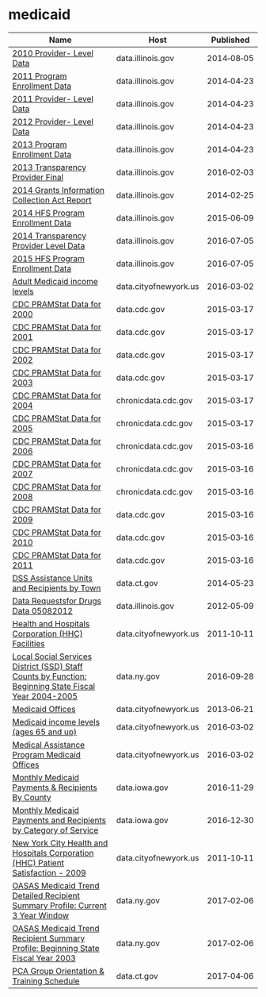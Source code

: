 # medicaid

Name | Host | Published
---- | ---- | ---------
[2010 Provider- Level Data](../datasets/nfi2-2aih.md) | data.illinois.gov | 2014&#x2011;08&#x2011;05
[2011 Program Enrollment Data](../datasets/4py4-2jin.md) | data.illinois.gov | 2014&#x2011;04&#x2011;23
[2011 Provider- Level Data](../datasets/ifaa-ww6b.md) | data.illinois.gov | 2014&#x2011;04&#x2011;23
[2012 Provider- Level Data](../datasets/fb9d-x3ms.md) | data.illinois.gov | 2014&#x2011;04&#x2011;23
[2013 Program Enrollment Data](../datasets/dfxi-9jmz.md) | data.illinois.gov | 2014&#x2011;04&#x2011;23
[2013 Transparency Provider Final](../datasets/4aj8-93ej.md) | data.illinois.gov | 2016&#x2011;02&#x2011;03
[2014 Grants Information Collection Act Report](../datasets/awrz-f99w.md) | data.illinois.gov | 2014&#x2011;02&#x2011;25
[2014 HFS Program Enrollment Data](../datasets/9vqk-fygn.md) | data.illinois.gov | 2015&#x2011;06&#x2011;09
[2014 Transparency Provider Level Data](../datasets/86i3-9wpd.md) | data.illinois.gov | 2016&#x2011;07&#x2011;05
[2015 HFS Program Enrollment Data](../datasets/uiy2-j3ig.md) | data.illinois.gov | 2016&#x2011;07&#x2011;05
[Adult Medicaid income levels](../datasets/r69u-62nw.md) | data.cityofnewyork.us | 2016&#x2011;03&#x2011;02
[CDC PRAMStat Data for 2000](../datasets/3hwj-hqmh.md) | data.cdc.gov | 2015&#x2011;03&#x2011;17
[CDC PRAMStat Data for 2001](../datasets/u93h-quup.md) | data.cdc.gov | 2015&#x2011;03&#x2011;17
[CDC PRAMStat Data for 2002](../datasets/dnxe-zgxs.md) | data.cdc.gov | 2015&#x2011;03&#x2011;17
[CDC PRAMStat Data for 2003](../datasets/u76f-m89e.md) | data.cdc.gov | 2015&#x2011;03&#x2011;17
[CDC PRAMStat Data for 2004](../datasets/xyxp-dxa9.md) | chronicdata.cdc.gov | 2015&#x2011;03&#x2011;17
[CDC PRAMStat Data for 2005](../datasets/pj7z-f3xf.md) | chronicdata.cdc.gov | 2015&#x2011;03&#x2011;17
[CDC PRAMStat Data for 2006](../datasets/akmt-4qtj.md) | chronicdata.cdc.gov | 2015&#x2011;03&#x2011;16
[CDC PRAMStat Data for 2007](../datasets/vr6p-ert2.md) | chronicdata.cdc.gov | 2015&#x2011;03&#x2011;16
[CDC PRAMStat Data for 2008](../datasets/4ya2-fkvt.md) | chronicdata.cdc.gov | 2015&#x2011;03&#x2011;16
[CDC PRAMStat Data for 2009](../datasets/qwpv-wpc8.md) | data.cdc.gov | 2015&#x2011;03&#x2011;16
[CDC PRAMStat Data for 2010](../datasets/xvu4-xjdb.md) | data.cdc.gov | 2015&#x2011;03&#x2011;16
[CDC PRAMStat Data for 2011](../datasets/ese6-rqpq.md) | data.cdc.gov | 2015&#x2011;03&#x2011;16
[DSS Assistance Units and Recipients by Town](../datasets/3tvg-dry3.md) | data.ct.gov | 2014&#x2011;05&#x2011;23
[Data Requestsfor Drugs Data 05082012](../datasets/py8c-kjud.md) | data.illinois.gov | 2012&#x2011;05&#x2011;09
[Health and Hospitals Corporation (HHC) Facilities](../datasets/f7b6-v6v3.md) | data.cityofnewyork.us | 2011&#x2011;10&#x2011;11
[Local Social Services District (SSD) Staff Counts by Function: Beginning State Fiscal Year 2004-2005](../datasets/rcn6-yg9v.md) | data.ny.gov | 2016&#x2011;09&#x2011;28
[Medicaid Offices](../datasets/ibs4-k445.md) | data.cityofnewyork.us | 2013&#x2011;06&#x2011;21
[Medicaid income levels (ages 65 and up)](../datasets/dn64-92ub.md) | data.cityofnewyork.us | 2016&#x2011;03&#x2011;02
[Medical Assistance Program Medicaid Offices](../datasets/fzk8-3ynb.md) | data.cityofnewyork.us | 2016&#x2011;03&#x2011;02
[Monthly Medicaid Payments & Recipients By County](../datasets/jmyd-wk9g.md) | data.iowa.gov | 2016&#x2011;11&#x2011;29
[Monthly Medicaid Payments and Recipients by Category of Service](../datasets/mbny-tr2n.md) | data.iowa.gov | 2016&#x2011;12&#x2011;30
[New York City Health and Hospitals Corporation (HHC) Patient Satisfaction - 2009](../datasets/hi3x-y76v.md) | data.cityofnewyork.us | 2011&#x2011;10&#x2011;11
[OASAS Medicaid Trend Detailed Recipient Summary Profile: Current 3 Year Window](../datasets/hrsh-6vzi.md) | data.ny.gov | 2017&#x2011;02&#x2011;06
[OASAS Medicaid Trend Recipient Summary Profile: Beginning State Fiscal Year 2003](../datasets/g4vm-hyyi.md) | data.ny.gov | 2017&#x2011;02&#x2011;06
[PCA Group Orientation & Training Schedule](../datasets/c28j-48tg.md) | data.ct.gov | 2017&#x2011;04&#x2011;06

